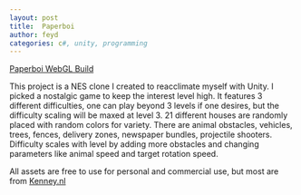 ```yaml
---
layout: post
title:  Paperboi
author: feyd
categories: c#, unity, programming
---
```


<a href="https://www.levelsevencomputers.com/projectb/paperboi/">Paperboi WebGL Build</a>
<p>
This project is a NES clone I created to reacclimate myself with Unity.  I picked a nostalgic game to keep the interest level high.  It features 3 different difficulties, one can play beyond 3 levels if one desires, but the difficulty scaling will be maxed at level 3.  21 different houses are randomly placed with random colors for variety.  There are animal obstacles, vehicles, trees, fences, delivery zones, newspaper bundles, projectile shooters.  Difficulty scales with level by adding more obstacles and changing parameters like animal speed and target rotation speed.

All assets are free to use for personal and commercial use, but most are from <a href="https://kenney.nl">Kenney.nl</a>
